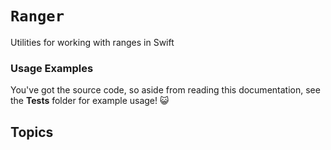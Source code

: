 # ``Ranger``

Utilities for working with ranges in Swift

### Usage Examples

You've got the source code, so aside from reading this documentation, see the **Tests** folder for example usage! 😺

## Topics

